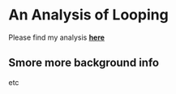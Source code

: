 # An Analysis of Looping

Please find my analysis **[here](https://github.com/mottaquikarim/analysis_of_loops/blob/master/loop_psets.ipynb)**

## Smore more background info

etc
